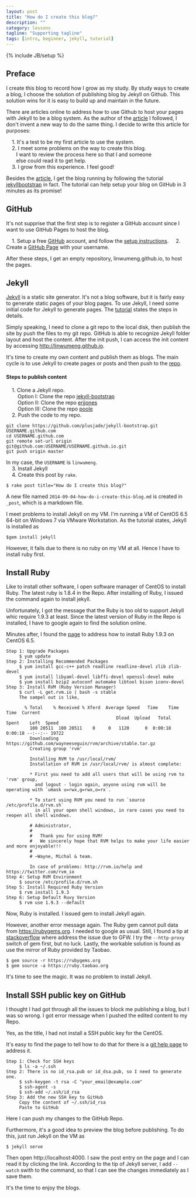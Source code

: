 ```yaml
---
layout: post
title: "How do I create this blog?"
description: ""
category: lessons 
tagline: "Supporting tagline"
tags: [intro, beginner, jekyll, tutorial]
---
```

{% include JB/setup %}

## Preface
I create this blog to record how I grow as my study. By study ways to create a blog, I choose the solution of publishing blog by Jekyll on Github. This solution wins for it is easy to build up and maintain in the future.

There are articles online to address how to use Github to host your pages with Jekyll to be a blog system. As the author of the [article](erjjones.github.io/blog/How-I-built-my-blog-in-one-day/) I followed, I don't invent a new way to do the same thing. I decide to write this article for purposes:

&nbsp;&nbsp;&nbsp;&nbsp;1.   It's a test to be my first article to use the system.<br/>
&nbsp;&nbsp;&nbsp;&nbsp;2.   I meet some problems on the way to create this blog.<br/>
&nbsp;&nbsp;&nbsp;&nbsp;&nbsp;&nbsp;&nbsp;I want to review the process here so that I and someone<br/>
&nbsp;&nbsp;&nbsp;&nbsp;&nbsp;&nbsp;&nbsp;else could read it to get help.<br/>
&nbsp;&nbsp;&nbsp;&nbsp;3.   I grow from this experience. I feel good!<br/>

Besides the [article](erjjones.github.io/blog/How-I-built-my-blog-in-one-day/), I get the blog running by following the tutorial [jekyllbootstrap](http://jekyllbootstrap.com) in fact. The tutorial can help setup your blog on GitHub in 3 minutes as its promise!

## GitHub
It's not supprise that the first step is to register a GitHub account since I want to use GitHub Pages to host the blog.

&nbsp;&nbsp;&nbsp;&nbsp;1.   Setup a free [GitHub](https://github.com/signup/free) account, and follow the [setup instructions](http://help.github.com/).
&nbsp;&nbsp;&nbsp;&nbsp;2.   Create a [GitHub Page](http://pages.github.com) with your username.

After these steps, I get an empty repository, linwumeng.github.io, to host the pages.

## Jekyll
[Jekyll](http://jekyllrb.com) is a static site generator. It's not a blog software, but it is fairly easy to generate static pages of your blog pages.
To use Jekyll, I need some initial code for Jekyll to generate pages. The [tutorial](http://jekyllbootstrap.com) states the steps in details.

Simply speaking, I need to clone a git repo to the local disk, then publish the site by push the files to my git repo. GitHub is able to recognize Jekyll folder layout and host the content. After the init push, I can access the init content by accessing http://linwumeng.github.io.

It's time to create my own content and publish them as blogs. The main cycle is to use Jekyll to create pages or posts and then push to the [repo](https://github.com/linwumeng/linwumeng.github.io).

#### Steps to publish content
&nbsp;&nbsp;&nbsp;&nbsp;1.   Clone a Jekyll repo.<br/>
&nbsp;&nbsp;&nbsp;&nbsp;&nbsp;&nbsp;&nbsp;&nbsp;Option I: Clone the repo [jekyll-bootstrap](https://github.com/plusjade/jekyll-bootstrap.git)<br/>
&nbsp;&nbsp;&nbsp;&nbsp;&nbsp;&nbsp;&nbsp;&nbsp;Option II: Clone the repo [erjjones](https://github.com/plusjade/jekyll-bootstrap.git)<br/>
&nbsp;&nbsp;&nbsp;&nbsp;&nbsp;&nbsp;&nbsp;&nbsp;Option III: Clone the repo [poole](https://github.com/plusjade/jekyll-bootstrap.git)<br/>
&nbsp;&nbsp;&nbsp;&nbsp;2.   Push the code to my repo.<br/>

	git clone https://github.com/plusjade/jekyll-bootstrap.git USERNAME.github.com
	cd USERNAME.github.com
	git remote set-url origin git@github.com:USERNAME/USERNAME.github.io.git
	git push origin master

In my case, the `USERNAME` is `linwumeng`.<br/>
&nbsp;&nbsp;&nbsp;&nbsp;3.   Install Jekyll<br/>
&nbsp;&nbsp;&nbsp;&nbsp;4.   Create this post by `rake`.<br/>

	$ rake post title="How do I create this blog?"

A new file named `2014-09-04-how-do-i-create-this-blog.md` is created in `_post`, which is a markdown file.

I meet problems to install Jekyll on my VM. I'm running a VM of CentOS 6.5 64-bit on Windows 7 via VMware Workstation. As the tutorial states, Jekyll is installed as

	$gem install jekyll

However, it fails due to there is no ruby on my VM at all. Hence I have to install ruby first. 

## Install Ruby
Like to install other software, I open software manager of CentOS to install Ruby. The latest ruby is 1.8.4 in the Repo. After installing of Ruby, I issued the command again to install jekyll.

Unfortunately, I got the message that the Ruby is too old to support Jekyll whic require 1.9.3 at least. Since the latest version of Ruby in the Repo is installed, I have to google again to find the solution online.

Minutes after, I found the [page](http://tecadmin.net/install-ruby-1-9-3-or-multiple-ruby-version-on-centos-6-3-using-rvm/) to address how to install Ruby 1.9.3 on CentOS 6.5.

	Step 1: Upgrade Packages
	     $ yum update 
	Step 2: Installing Recommended Packages
	     $ yum install gcc-c++ patch readline readline-devel zlib zlib-devel
	     $ yum install libyaml-devel libffi-devel openssl-devel make
	     $ yum install bzip2 autoconf automake libtool bison iconv-devel
	Step 3: Install RVM (Ruby Version Manager)
	     $ curl -L get.rvm.io | bash -s stable
	     The sampel out is like,

	       % Total    % Received % Xferd  Average Speed   Time    Time     Time  Current
                                              Dload  Upload   Total   Spent    Left  Speed
             100 20511  100 20511    0     0   1120      0  0:00:18  0:00:18 --:--:-- 19722
             Downloading https://github.com/wayneeseguin/rvm/archive/stable.tar.gz
             Creating group 'rvm'

             Installing RVM to /usr/local/rvm/
             Installation of RVM in /usr/local/rvm/ is almost complete:

             * First you need to add all users that will be using rvm to 'rvm' group,
               and logout - login again, anyone using rvm will be operating with `umask u=rwx,g=rwx,o=rx`.

             * To start using RVM you need to run `source /etc/profile.d/rvm.sh`
               in all your open shell windows, in rare cases you need to reopen all shell windows.

             # Administrator,
             #
             #   Thank you for using RVM!
             #   We sincerely hope that RVM helps to make your life easier and more enjoyable!!!
             #
             # ~Wayne, Michal & team.

             In case of problems: http://rvm.io/help and https://twitter.com/rvm_io
	Step 4: Setup RVM Environment
	     $ source /etc/profile.d/rvm.sh
	Step 5: Install Required Ruby Version
	     $ rvm install 1.9.3
	Step 6: Setup Default Ruvy Version
	     $ rvm use 1.9.3 --default


Now, Ruby is installed. I issued gem to install Jekyll again.

However, another error message again. The Ruby gem cannot pull data from https://rubygems.org. I needed to google as usual. Still, I found a tip at [stackoverflow](http://stackoverflow.com/questions/4418/how-do-i-update-ruby-gems-from-behind-a-prooxy-isa-htlm) where address the issue due to GFW. I try the `--http-proxy` switch of gem first, but no luck. Lastly, the workable solution is found as use the mirror of Ruby provided by Taobao.

	$ gem source -r https://rubygems.org
	$ gem source -a https://ruby.taobao.org

It's time to see the magic. It was no problem to install Jekyll.

## Install SSH public key on GitHub
I thought I had got through all the issues to block me publishing a blog, but I was so wrong. I got error message when I pushed the edited content to my Repo.

Yes, as the title, I had not install a SSH public key for the CentOS.

It's easy to find the page to tell how to do that for there is a [git help page](https://help.github.com/articles/generating-ssh-keys) to address it.

	Step 1: Check for SSH keys
	     $ ls -a ~/.ssh
	Step 2: There is no id_rsa.pub or id_dsa.pub, so I need to generate one.
	     $ ssh-keygen -t rsa -C "your_email@example.com"
	     $ ssh-agent -s
	     $ ssh-add ~/.ssh/id_rsa
	Step 3: Add the new SSH key to GitHub
	     Copy the content of ~/.ssh/id_rsa
	     Paste to GitHub

Here I can push my changes to the GitHub Repo.

Furthermore, it's a good idea to preview the blog before publishing. To do this, just run Jekyll on the VM as

	$ jekyll serve

Then open http://localhost:4000. I saw the post entry on the page and I can read it by clicking the link. According to the tip of Jekyll server, I add `--watch` swith to the command, so that I can see the changes immediately as I save them.

It's the time to enjoy the blogs.
